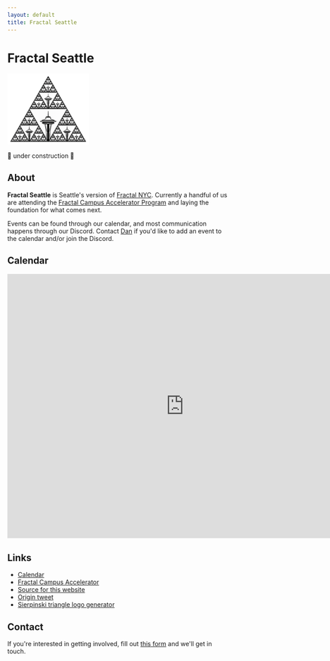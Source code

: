 ```yaml
---
layout: default
title: Fractal Seattle
---
```


# Fractal Seattle

<img src="/sierpinski-logo.png" style="width:185px"/>

🚧 under construction 🚧

## About

__Fractal Seattle__ is Seattle's version of [Fractal NYC](https://fractalnyc.com). Currently a handful of us are attending the [Fractal Campus Accelerator Program](https://fractalcampus.com/) and laying the foundation for what comes next.

Events can be found through our calendar, and most communication happens through our Discord. Contact [Dan](mailto:dan.allison@protonmail.com) if you'd like to add an event to the calendar and/or join the Discord.

## Calendar

<iframe src="https://calendar.google.com/calendar/embed?src=ac31d1596af47d8f2418966a7d29bd38e27349937c3d065b21345ac7c9622978%40group.calendar.google.com&ctz=America%2FLos_Angeles" style="border: 0" width="800" height="600" frameborder="0" scrolling="no"></iframe>

## Links

* [Calendar](/calendar)
* [Fractal Campus Accelerator](https://fractalcampus.com/)
* [Source for this website](https://github.com/danallison/fractalseattle.org)
* [Origin tweet](https://x.com/danallison/status/1916223634286514638)
* [Sierpinski triangle logo generator](/sierpinski)

## Contact

If you're interested in getting involved, fill out [this form](https://docs.google.com/forms/d/e/1FAIpQLSfi6WPpoIKwCVquofRTZ0IvzTpnnFF5TR6QRn0AbDmIx-WUNw/viewform) and we'll get in touch.
